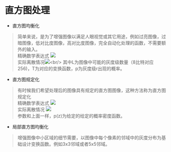 # 直方图处理
- 直方图均衡化
> 简单来说，是为了增强图像以满足人眼视觉或其它用途，例如过亮图像，过暗图像，低对比度图像，高对比度图像，完全自动化处理的函数，不需要额外的输入。<br/>
> 精确数学表达式 ![](https://latex.codecogs.com/svg.latex?\inline&space;\fn_jvn&space;s=T(r)=(L-1)\int_{0}^{r}p_r(w)dw)<br/> 实际离散情况![](https://latex.codecogs.com/svg.latex?\inline&space;\fn_jvn&space;s_k=T(r_k)=(L-1)\sum_{j=0}^{k}p_r(r_j)=\frac{(L-1)}{MN}\sum_{j=0}^{k}n_j)<br/>
> 其中L为图像中可能的灰度级数量（8比特对应256)，T为对应的变换函数，p为灰度级r出现的概率。
- 直方图规定化
> 有时候我们希望处理后的图像具有规定的直方图图像，这种方法称为直方图规定化<br/>
> 精确数学表达式 ![](https://latex.codecogs.com/svg.latex?\inline&space;\fn_jvn&space;G(z)=(L-1)\int_{0}^{z}p_z(t)dt=s=(L-1)\int_{0}^{r}p_r(w)dw)<br/> 实际离散情况 ![](https://latex.codecogs.com/svg.latex?\inline&space;\fn_jvn&space;G(z_q)=(L-1)\sum_{i=0}^{q}p_z(z_j)=s_k=T(r_k)=(L-1)\sum_{j=0}^{k}p_r(r_j)=\frac{(L-1)}{MN}\sum_{j=0}^{k}n_jgit )</br>
> 参数和上面一样，p(z)为给定的给定的概率密度函数。
- 局部直方图均衡化
> 增强图像中小区域的细节需要，以图像中每个像素的邻域中的灰度分布为基础设计变换函数。例如3x3邻域或者5x5邻域。